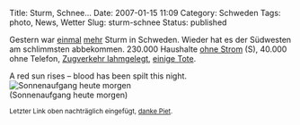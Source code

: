 Title: Sturm, Schnee...
Date: 2007-01-15 11:09
Category: Schweden
Tags: photo, News, Wetter
Slug: sturm-schnee
Status: published

Gestern war [einmal](http://www.fiket.de/2006/10/31/vorgeschmack/)
[mehr](http://www.fiket.de/2007/01/10/stromausfall/) Sturm in Schweden.
Wieder hat es der Südwesten am schlimmsten abbekommen. 230.000 Haushalte
[ohne Strom](http://www.sr.se/Ekot/artikel.asp?artikel=1144202) (S),
40.000 ohne Telefon, [Zugverkehr
lahmgelegt](http://www.tunu.ch/blog9.0/?p=270), [einige
Tote](http://www.tagesschau.de/aktuell/meldungen/0,,OID6300726_REF1,00.html).

A red sun rises – blood has been spilt this night.  
![Sonnenaufgang heute
morgen](/pic/redsun.jpg "Sonnenaufgang heute morgen")  
(Sonnenaufgang heute morgen)

<small>Letzter Link oben nachträglich eingefügt, [danke
Piet](http://www.fiket.de/2007/01/15/schweden-ist-die-zukunft/#comment-1550).
</small>

